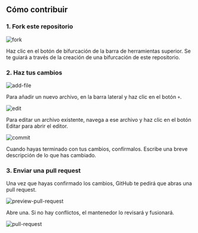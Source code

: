 ## Cómo contribuir

### 1. Fork este repositorio

![fork](https://raw.githubusercontent.com/bitcointxoko/guides/refs/heads/main/images/README/fork.png)

Haz clic en el botón de bifurcación de la barra de herramientas superior. Se te guiará a través de la creación de una bifurcación de este repositorio. 

### 2. Haz tus cambios

![add-file](https://raw.githubusercontent.com/bitcointxoko/guides/refs/heads/main/images/README/add-file.png)

Para añadir un nuevo archivo, en la barra lateral y haz clic en el botón `+`. 

![edit](https://raw.githubusercontent.com/bitcointxoko/guides/refs/heads/main/images/README/edit.png)

Para editar un archivo existente, navega a ese archivo y haz clic en el botón Editar para abrir el editor. 

![commit](https://raw.githubusercontent.com/bitcointxoko/guides/refs/heads/main/images/README/commit.png)

Cuando hayas terminado con tus cambios, confírmalos. Escribe una breve descripción de lo que has cambiado.  

### 3. Enviar una pull request

Una vez que hayas confirmado los cambios, GitHub te pedirá que abras una pull request. 

![preview-pull-request](https://raw.githubusercontent.com/bitcointxoko/guides/refs/heads/main/images/README/preview-pull-request.png)

Abre una. Si no hay conflictos, el mantenedor lo revisará y fusionará. 

![pull-request](https://raw.githubusercontent.com/bitcointxoko/guides/refs/heads/main/images/README/pull-request.png)
